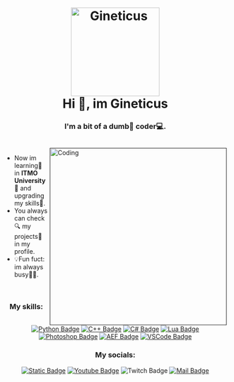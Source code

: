 <h1 align=center>
  <a href=""></a><img alt="Gineticus" src="https://i.ibb.co/rw9LxYG/Untitled-1.png" width=200>
  <br>
  Hi 👋, im Gineticus
</h1>
<h3 align=center>
  <a href=""></a>I'm a bit of a dumb🥸 <b>coder</b>💻.
</h3>
<br>
<a href=""><img src="https://i.ibb.co/M8wSvV8/w123.png" align="right" alt="Coding" width="400"></a>

- Now im learning📒 in **ITMO University🏯** and upgrading my skills🧮.
- You always can check🔍 my projects📁 in my profile.
- 💡Fun fuct: im always busy😵‍💫.

<br>
<h3 align=center>
  <a href=""></a>My skills:
</h3>
<p align=center>
<a href=""><img alt="Python Badge" src="https://img.shields.io/badge/Python-%23292929?style=for-the-badge&logo=python"></a>
<a href=""><img alt="C++ Badge" src="https://img.shields.io/badge/C%2B%2B-%23292929?style=for-the-badge&logo=cplusplus&logoColor=%2300599C"></a>
<a href=""><img alt="C# Badge" src="https://img.shields.io/badge/C%23-%23292929?style=for-the-badge&logo=csharp&logoColor=%23512BD4"></a>
<a href=""><img alt="Lua Badge" src="https://img.shields.io/badge/Lua-%23292929?style=for-the-badge&logo=lua&logoColor=%232C2D72"></a>
<a href=""><img alt="Photoshop Badge" src="https://img.shields.io/badge/Photoshop-%23292929?style=for-the-badge&logo=adobephotoshop"></a>
<a href=""><img alt="AEF Badge" src="https://img.shields.io/badge/After%20Effects-%23292929?style=for-the-badge&logo=adobeaftereffects"></a>
<a href=""><img alt="VSCode Badge" src="https://img.shields.io/badge/VS%20Code-%23292929?style=for-the-badge&logo=visualstudiocode&logoColor=%23007ACC"></a>
</p>

<h3 align=center>
  <a href=""></a>My socials:
</h3>
<p align=center>
<a href=""><img alt="Static Badge" src="https://img.shields.io/badge/Gineticus-%23292929?style=for-the-badge&logo=discord&label=Discord"></a>
<a href=""><img alt="Youtube Badge" src="https://img.shields.io/badge/Gineticus-%23292929?style=for-the-badge&logo=youtube&logoColor=%23FF0000&label=Youtube"></a>
<a href""><img alt="Twitch Badge" src="https://img.shields.io/badge/Gineticus-%23292929?style=for-the-badge&logo=twitch&label=Twitch"></a>
<a href=""><img alt="Mail Badge" src="https://img.shields.io/badge/Bal3025%40mail.ru-%23292929?style=for-the-badge&logo=maildotru&logoColor=%23005FF9&label=Mail"></a>
</p>
